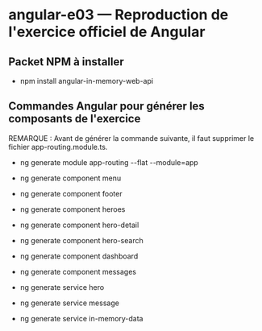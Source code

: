 # angular-e03 &mdash; Reproduction de l'exercice officiel de Angular

## Packet NPM à installer
- npm install angular-in-memory-web-api

## Commandes Angular pour générer les composants de l'exercice
REMARQUE : Avant de générer la commande suivante, il faut supprimer le fichier app-routing.module.ts.
- ng generate module app-routing --flat --module=app

- ng generate component menu
- ng generate component footer
- ng generate component heroes
- ng generate component hero-detail
- ng generate component hero-search
- ng generate component dashboard
- ng generate component messages

- ng generate service hero
- ng generate service message
- ng generate service in-memory-data

